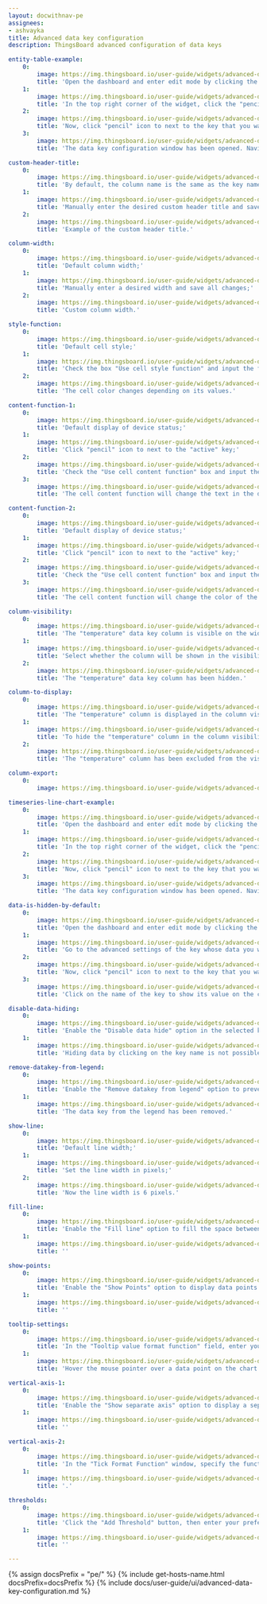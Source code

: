 ```yaml
---
layout: docwithnav-pe
assignees:
- ashvayka
title: Advanced data key configuration
description: ThingsBoard advanced configuration of data keys

entity-table-example:
    0:
        image: https://img.thingsboard.io/user-guide/widgets/advanced-data-key/entity-table-example-1-pe.png
        title: 'Open the dashboard and enter edit mode by clicking the button in the top right corner of the screen;'
    1:
        image: https://img.thingsboard.io/user-guide/widgets/advanced-data-key/entity-table-example-2-pe.png
        title: 'In the top right corner of the widget, click the "pencil" icon to open the widget editing window;'
    2:
        image: https://img.thingsboard.io/user-guide/widgets/advanced-data-key/entity-table-example-3-pe.png
        title: 'Now, click "pencil" icon to next to the key that you want to edit;'
    3:
        image: https://img.thingsboard.io/user-guide/widgets/advanced-data-key/entity-table-example-4-pe.png
        title: 'The data key configuration window has been opened. Navigate to the "Advanced" tab to open advanced data key configuration.'

custom-header-title:
    0:
        image: https://img.thingsboard.io/user-guide/widgets/advanced-data-key/custom-header-title-1-pe.png
        title: 'By default, the column name is the same as the key name;'
    1:
        image: https://img.thingsboard.io/user-guide/widgets/advanced-data-key/custom-header-title-3-pe.png
        title: 'Manually enter the desired custom header title and save all changes;'
    2:
        image: https://img.thingsboard.io/user-guide/widgets/advanced-data-key/custom-header-title-4-pe.png
        title: 'Example of the custom header title.'

column-width:
    0:
        image: https://img.thingsboard.io/user-guide/widgets/advanced-data-key/column-width-3-pe.png
        title: 'Default column width;'
    1:
        image: https://img.thingsboard.io/user-guide/widgets/advanced-data-key/column-width-1-pe.png
        title: 'Manually enter a desired width and save all changes;'
    2:
        image: https://img.thingsboard.io/user-guide/widgets/advanced-data-key/column-width-2-pe.png
        title: 'Custom column width.'

style-function:
    0:
        image: https://img.thingsboard.io/user-guide/widgets/advanced-data-key/style-function-3-pe.png
        title: 'Default cell style;'
    1:
        image: https://img.thingsboard.io/user-guide/widgets/advanced-data-key/style-function-1-pe.png
        title: 'Check the box "Use cell style function" and input the function in the "Cell style function" field and save all changes;'
    2:
        image: https://img.thingsboard.io/user-guide/widgets/advanced-data-key/style-function-2-pe.png
        title: 'The cell color changes depending on its values.'

content-function-1:
    0:
        image: https://img.thingsboard.io/user-guide/widgets/advanced-data-key/content-function-1-pe.png
        title: 'Default display of device status;'
    1:
        image: https://img.thingsboard.io/user-guide/widgets/advanced-data-key/content-function-2-pe.png
        title: 'Click "pencil" icon to next to the "active" key;'
    2:
        image: https://img.thingsboard.io/user-guide/widgets/advanced-data-key/content-function-3-pe.png
        title: 'Check the "Use cell content function" box and input the function in the "Cell content function" field and save all changes.'
    3:
        image: https://img.thingsboard.io/user-guide/widgets/advanced-data-key/content-function-4-pe.png
        title: 'The cell content function will change the text in the device name row based on the device&#39;s status.'

content-function-2:
    0:
        image: https://img.thingsboard.io/user-guide/widgets/advanced-data-key/content-function-1-pe.png
        title: 'Default display of device status;'
    1:
        image: https://img.thingsboard.io/user-guide/widgets/advanced-data-key/content-function-2-pe.png
        title: 'Click "pencil" icon to next to the "active" key;'
    2:
        image: https://img.thingsboard.io/user-guide/widgets/advanced-data-key/content-function-5-pe.png
        title: 'Check the "Use cell content function" box and input the function in the "Cell content function" field and save all changes;'
    3:
        image: https://img.thingsboard.io/user-guide/widgets/advanced-data-key/content-function-6-pe.png
        title: 'The cell content function will change the color of the icon in the device name row based on the device&#39;s status.'

column-visibility:
    0:
        image: https://img.thingsboard.io/user-guide/widgets/advanced-data-key/column-visibility-3-pe.png
        title: 'The "temperature" data key column is visible on the widget;'
    1:
        image: https://img.thingsboard.io/user-guide/widgets/advanced-data-key/column-visibility-1-pe.png
        title: 'Select whether the column will be shown in the visibility selection menu so that clients without permissions will not be able to hide it;'
    2:
        image: https://img.thingsboard.io/user-guide/widgets/advanced-data-key/column-visibility-2-pe.png
        title: 'The "temperature" data key column has been hidden.'

column-to-display:
    0:
        image: https://img.thingsboard.io/user-guide/widgets/advanced-data-key/column-to-display-1-pe.png
        title: 'The "temperature" column is displayed in the column visibility menu;'
    1:
        image: https://img.thingsboard.io/user-guide/widgets/advanced-data-key/column-to-display-2-pe.png
        title: 'To hide the "temperature" column in the column visibility menu, select "Disabled" in the "Column selection in &#39;Column to Display&#39;" field;'
    2:
        image: https://img.thingsboard.io/user-guide/widgets/advanced-data-key/column-to-display-3-pe.png
        title: 'The "temperature" column has been excluded from the visibility selection.'

column-export:
    0:
        image: https://img.thingsboard.io/user-guide/widgets/advanced-data-key/column-export-1-pe.png

timeseries-line-chart-example:
    0:
        image: https://img.thingsboard.io/user-guide/widgets/advanced-data-key/timeseries-line-chart-example-1-pe.png
        title: 'Open the dashboard and enter edit mode by clicking the button in the top right corner of the screen.;'
    1:
        image: https://img.thingsboard.io/user-guide/widgets/advanced-data-key/timeseries-line-chart-example-2-pe.png
        title: 'In the top right corner of the widget, click the "pencil" icon to open the widget editing window;'
    2:
        image: https://img.thingsboard.io/user-guide/widgets/advanced-data-key/timeseries-line-chart-example-3-pe.png
        title: 'Now, click "pencil" icon to next to the key that you want to edit;'
    3:
        image: https://img.thingsboard.io/user-guide/widgets/advanced-data-key/timeseries-line-chart-example-4-pe.png
        title: 'The data key configuration window has been opened. Navigate to the "Advanced" tab to open advanced data key configuration.'

data-is-hidden-by-default:
    0:
        image: https://img.thingsboard.io/user-guide/widgets/advanced-data-key/data-is-hidden-by-default-1-pe.png
        title: 'Open the dashboard and enter edit mode by clicking the button in the top right corner of the screen.;'
    1:
        image: https://img.thingsboard.io/user-guide/widgets/advanced-data-key/data-is-hidden-by-default-2-pe.png
        title: 'Go to the advanced settings of the key whose data you want to hide on the chart by default, and enable "Data is hidden by default";'
    2:
        image: https://img.thingsboard.io/user-guide/widgets/advanced-data-key/data-is-hidden-by-default-3-pe.png
        title: 'Now, click "pencil" icon to next to the key that you want to edit;'
    3:
        image: https://img.thingsboard.io/user-guide/widgets/advanced-data-key/data-is-hidden-by-default-4-pe.png
        title: 'Click on the name of the key to show its value on the chart again.'

disable-data-hiding:
    0:
        image: https://img.thingsboard.io/user-guide/widgets/advanced-data-key/disable-data-hiding-1-pe.png
        title: 'Enable the "Disable data hide" option in the selected key so that you and your users cannot hide the data on the chart by clicking on the key name;'
    1:
        image: https://img.thingsboard.io/user-guide/widgets/advanced-data-key/disable-data-hiding-2-pe.png
        title: 'Hiding data by clicking on the key name is not possible.'

remove-datakey-from-legend:
    0:
        image: https://img.thingsboard.io/user-guide/widgets/advanced-data-key/remove-datakey-from-legend-1-pe.png
        title: 'Enable the "Remove datakey from legend" option to prevent the selected key from being displayed in the legend;'
    1:
        image: https://img.thingsboard.io/user-guide/widgets/advanced-data-key/remove-datakey-from-legend-2-pe.png
        title: 'The data key from the legend has been removed.'

show-line:
    0:
        image: https://img.thingsboard.io/user-guide/widgets/advanced-data-key/show-line-1-pe.png
        title: 'Default line width;'
    1:
        image: https://img.thingsboard.io/user-guide/widgets/advanced-data-key/show-line-2-pe.png
        title: 'Set the line width in pixels;'
    2:
        image: https://img.thingsboard.io/user-guide/widgets/advanced-data-key/show-line-3-pe.png
        title: 'Now the line width is 6 pixels.'

fill-line:
    0:
        image: https://img.thingsboard.io/user-guide/widgets/advanced-data-key/fill-line-1-pe.png
        title: 'Enable the "Fill line" option to fill the space between the line and the bottom border of the chart. You can also specify the opacity of the fill in the range of 0 to 1.'
    1:
        image: https://img.thingsboard.io/user-guide/widgets/advanced-data-key/fill-line-2-pe.png
        title: ''

show-points:
    0:
        image: https://img.thingsboard.io/user-guide/widgets/advanced-data-key/show-points-1-pe.png
        title: 'Enable the "Show Points" option to display data points on the chart. Specify the line width of points (px), radius of points (px), and point shape of the points.'
    1:
        image: https://img.thingsboard.io/user-guide/widgets/advanced-data-key/show-points-2-pe.png
        title: ''

tooltip-settings:
    0:
        image: https://img.thingsboard.io/user-guide/widgets/advanced-data-key/tooltip-settings-1-pe.png
        title: 'In the "Tooltip value format function" field, enter your tooltip function;'
    1:
        image: https://img.thingsboard.io/user-guide/widgets/advanced-data-key/tooltip-settings-2-pe.png
        title: 'Hover the mouse pointer over a data point on the chart to see the customized tooltip content.'

vertical-axis-1:
    0:
        image: https://img.thingsboard.io/user-guide/widgets/advanced-data-key/vertical-axis-1-pe.png
        title: 'Enable the "Show separate axis" option to display a separate axis for this data key. For this axis, you can set your own title, minimum and maximum values of the scale, specify the number of decimal places, and the step size between ticks on the vertical axis.'
    1:
        image: https://img.thingsboard.io/user-guide/widgets/advanced-data-key/vertical-axis-2-pe.png
        title: ''

vertical-axis-2:
    0:
        image: https://img.thingsboard.io/user-guide/widgets/advanced-data-key/vertical-axis-3-pe.png
        title: 'In the "Tick Format Function" window, specify the function that will format the value to be displayed as Y axis tick.'
    1:
        image: https://img.thingsboard.io/user-guide/widgets/advanced-data-key/vertical-axis-4-pe.png
        title: '.'

thresholds:
    0:
        image: https://img.thingsboard.io/user-guide/widgets/advanced-data-key/thresholds-1-pe.png
        title: 'Click the "Add Threshold" button, then enter your preferred threshold value and set the color and line width.'
    1:
        image: https://img.thingsboard.io/user-guide/widgets/advanced-data-key/thresholds-2-pe.png
        title: ''

---
```


{% assign docsPrefix = "pe/" %}
{% include get-hosts-name.html docsPrefix=docsPrefix %}
{% include docs/user-guide/ui/advanced-data-key-configuration.md %}